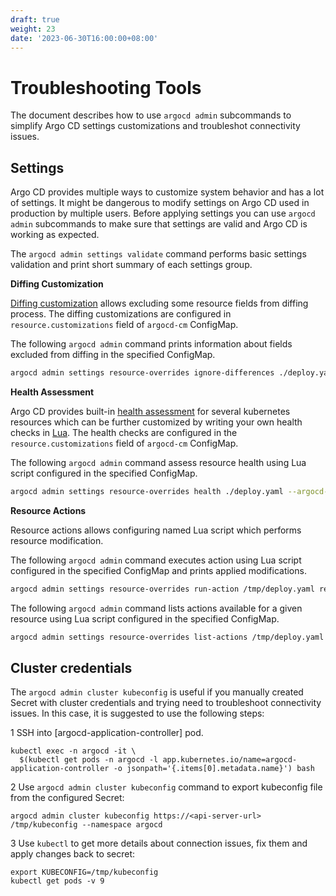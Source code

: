 ```yaml
---
draft: true
weight: 23
date: '2023-06-30T16:00:00+08:00'
---
```


# Troubleshooting Tools

The document describes how to use `argocd admin` subcommands to simplify Argo CD settings customizations and troubleshot
connectivity issues.

## Settings

Argo CD provides multiple ways to customize system behavior and has a lot of settings. It might be dangerous to modify
settings on Argo CD used in production by multiple users. Before applying settings you can use `argocd admin` subcommands to
make sure that settings are valid and Argo CD is working as expected.

The `argocd admin settings validate` command performs basic settings validation and print short summary
of each settings group.

**Diffing Customization**

[Diffing customization](../user-guide/diffing.md) allows excluding some resource fields from diffing process.
The diffing customizations are configured in `resource.customizations` field of `argocd-cm` ConfigMap.

The following `argocd admin` command prints information about fields excluded from diffing in the specified ConfigMap.

```bash
argocd admin settings resource-overrides ignore-differences ./deploy.yaml --argocd-cm-path ./argocd-cm.yaml
```

**Health Assessment**

Argo CD provides built-in [health assessment](./health.md) for several kubernetes resources which can be further
customized by writing your own health checks in [Lua](https://www.lua.org/).
The health checks are configured in the `resource.customizations` field of `argocd-cm` ConfigMap.

The following `argocd admin` command assess resource health using Lua script configured in the specified ConfigMap.

```bash
argocd admin settings resource-overrides health ./deploy.yaml --argocd-cm-path ./argocd-cm.yaml
```

**Resource Actions**

Resource actions allows configuring named Lua script which performs resource modification.

The following `argocd admin` command executes action using Lua script configured in the specified ConfigMap and prints
applied modifications.

```bash
argocd admin settings resource-overrides run-action /tmp/deploy.yaml restart --argocd-cm-path /private/tmp/argocd-cm.yaml
```

The following `argocd admin` command lists actions available for a given resource using Lua script configured in the specified ConfigMap.

```bash
argocd admin settings resource-overrides list-actions /tmp/deploy.yaml --argocd-cm-path /private/tmp/argocd-cm.yaml
```

## Cluster credentials

The `argocd admin cluster kubeconfig` is useful if you manually created Secret with cluster credentials and trying need to
troubleshoot connectivity issues. In this case, it is suggested to use the following steps:

1 SSH into [argocd-application-controller] pod.

```
kubectl exec -n argocd -it \
  $(kubectl get pods -n argocd -l app.kubernetes.io/name=argocd-application-controller -o jsonpath='{.items[0].metadata.name}') bash
```

2 Use `argocd admin cluster kubeconfig` command to export kubeconfig file from the configured Secret:

```
argocd admin cluster kubeconfig https://<api-server-url> /tmp/kubeconfig --namespace argocd
```

3 Use `kubectl` to get more details about connection issues, fix them and apply changes back to secret:

```
export KUBECONFIG=/tmp/kubeconfig
kubectl get pods -v 9
```

